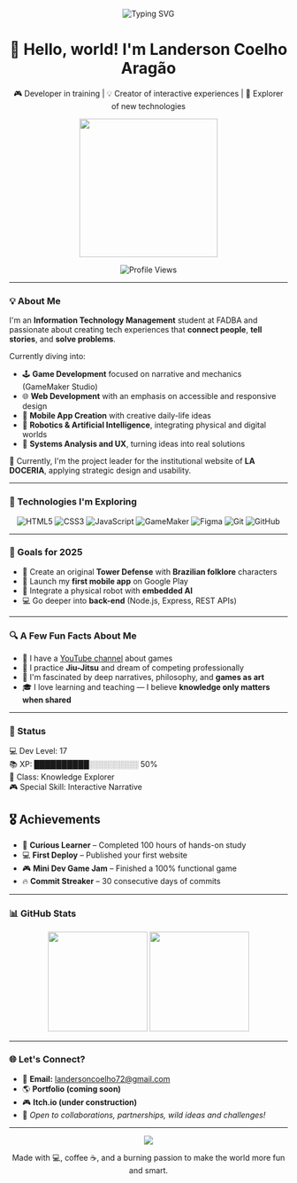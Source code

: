 <!-- SVG Typing Animation on Top -->
<p align="center">
  <img src="https://readme-typing-svg.demolab.com?font=Fira+Code&size=28&pause=1000&center=true&vCenter=true&width=435&lines=Hi%2C+I'm+Landerson+Coelho+Arag%C3%A3o!;Always+evolving+developer...;Creator+of+games+and+interactive+experiences." alt="Typing SVG" />
</p>

<h1 align="center">👋 Hello, world! I'm <strong>Landerson Coelho Aragão</strong></h1>

<p align="center">
🎮 Developer in training | 💡 Creator of interactive experiences | 🔭 Explorer of new technologies
</p>

<p align="center">
  <img src="https://media.giphy.com/media/3o7TKtnuHOHHUjR38Y/giphy.gif" width="250"/>
</p>

<p align="center">
  <!-- Profile views badge -->
  <img src="https://komarev.com/ghpvc/?username=Sonderlan-creator&label=Profile+Views&color=0e75b6&style=flat" alt="Profile Views" />
</p>

---

### 💡 About Me

I'm an **Information Technology Management** student at FADBA and passionate about creating tech experiences that **connect people**, **tell stories**, and **solve problems**.  

Currently diving into:

- 🕹 **Game Development** focused on narrative and mechanics (GameMaker Studio)
- 🌐 **Web Development** with an emphasis on accessible and responsive design
- 📱 **Mobile App Creation** with creative daily-life ideas
- 🤖 **Robotics & Artificial Intelligence**, integrating physical and digital worlds
- 📑 **Systems Analysis and UX**, turning ideas into real solutions

💼 Currently, I'm the project leader for the institutional website of **LA DOCERIA**, applying strategic design and usability.

---

### 🚀 Technologies I'm Exploring

<div align="center">

![HTML5](https://img.shields.io/badge/HTML5-E34F26?style=for-the-badge&logo=html5&logoColor=fff)
![CSS3](https://img.shields.io/badge/CSS3-1572B6?style=for-the-badge&logo=css3&logoColor=fff)
![JavaScript](https://img.shields.io/badge/JavaScript-F7DF1E?style=for-the-badge&logo=javascript&logoColor=000)
![GameMaker](https://img.shields.io/badge/GameMaker-000000?style=for-the-badge&logo=gamemaker&logoColor=fff)
![Figma](https://img.shields.io/badge/Figma-F24E1E?style=for-the-badge&logo=figma&logoColor=fff)
![Git](https://img.shields.io/badge/Git-F05032?style=for-the-badge&logo=git&logoColor=fff)
![GitHub](https://img.shields.io/badge/GitHub-181717?style=for-the-badge&logo=github&logoColor=fff)

</div>

---

### 🎯 Goals for 2025

- 🚀 Create an original **Tower Defense** with **Brazilian folklore** characters
- 📲 Launch my **first mobile app** on Google Play
- 🤖 Integrate a physical robot with **embedded AI**
- 💻 Go deeper into **back-end** (Node.js, Express, REST APIs)

---

### 🔍 A Few Fun Facts About Me

- 🎤 I have a [YouTube channel](https://www.youtube.com/@Lander_ZZ) about games 
- 🥋 I practice **Jiu-Jitsu** and dream of competing professionally
- 🧠 I'm fascinated by deep narratives, philosophy, and **games as art**
- 🎓 I love learning and teaching — I believe **knowledge only matters when shared**

---

### 🧙 Status
💻 Dev Level: 17  
📚 XP: ██████████░░░░░░░░░ 50%  
🧠 Class: Knowledge Explorer  
🎮 Special Skill: Interactive Narrative

<div class="achievements">
  <h2>🎖️ Achievements</h2>
  <ul>
    <li>🧠 <strong>Curious Learner</strong> – Completed 100 hours of hands-on study</li>
    <li>💻 <strong>First Deploy</strong> – Published your first website</li>
    <li>🎮 <strong>Mini Dev Game Jam</strong> – Finished a 100% functional game</li>
    <li>🔥 <strong>Commit Streaker</strong> – 30 consecutive days of commits</li>
  </ul>
</div>

---

### 📊 GitHub Stats

<div align="center">

<img height="180em" src="https://github-readme-stats.vercel.app/api?username=Sonderlan-creator&show_icons=true&theme=radical&count_private=true&hide_border=true" />
<img height="180em" src="https://github-readme-stats.vercel.app/api/top-langs/?username=Sonderlan-creator&layout=compact&theme=radical&hide_border=true" />

</div>

---

### 🌐 Let's Connect?

- 📧 **Email:** [landersoncoelho72@gmail.com](mailto:landersoncoelho72@gmail.com)  
- 🌎 **Portfolio (coming soon)**  
- 🎮 **Itch.io (under construction)**  
- 🤝 *Open to collaborations, partnerships, wild ideas and challenges!*

---

<p align="center">
<img src="https://readme-typing-svg.demolab.com/?lines=Turning+ideas+into+reality...;Technology+with+purpose.;Games+that+connect.;Ever-evolving+developer.&center=true&width=440&height=45" />
</p>

<p align="center">
Made with 💻, coffee ☕, and a burning passion to make the world more fun and smart.
</p>
